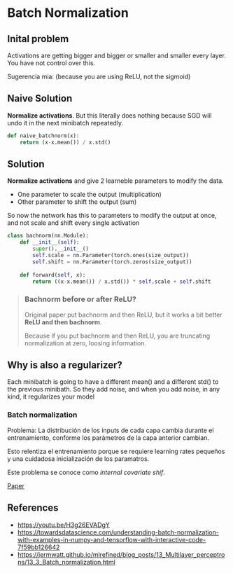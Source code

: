# Batch Normalization

## Inital problem

Activations are getting bigger and bigger or smaller and smaller every layer. You have not control over this.

Sugerencia mia: (because you are using ReLU, not the sigmoid)

## Naive Solution

**Normalize activations**. But this literally does nothing 
because SGD will undo it in the next minibatch repeatedly.

```python
def naive_batchnorm(x):
    return (x-x.mean()) / x.std()
```

## Solution

**Normalize activations** and give 2 learneble parameters to modify the data.
* One parameter to scale the output (multiplication)
* Other parameter to shift the output (sum)

So now the network has this to parameters to modify the output at once,
and not scale and shift every single activation

```python
class bachnorm(nn.Module):
    def __init__(self):
        super().__init__()
        self.scale = nn.Parameter(torch.ones(size_output))
        self.shift = nn.Parameter(torch.zeros(size_output))
        
    def forward(self, x):
        return ((x-x.mean()) / x.std()) * self.scale + self.shift
```


> ### Bachnorm before or after ReLU?
> Original paper put bachnorm and then ReLU, but it works a bit better **ReLU and then bachnorm**.
>
> Because if you put bachnorm and then ReLU, you are truncating normalization at zero, loosing information.

## Why is also a regularizer?

Each minibatch is going to have a different mean() and a different std() to the previous minibath.
So they add noise, and when you add noise, in any kind, it regularizes your model



### Batch normalization

Problema:
La distribución de los inputs de cada capa cambia durante el entrenamiento,
conforme los parámetros de la capa anterior cambian.

Esto relentiza el entrenamiento porque se requiere learning rates pequeños
y una cuidadosa inicialización de los paramatros.

Este problema se conoce como *internal covariate shif*.

[Paper](https://arxiv.org/abs/1502.03167)



## References

* https://youtu.be/H3g26EVADgY
* https://towardsdatascience.com/understanding-batch-normalization-with-examples-in-numpy-and-tensorflow-with-interactive-code-7f59bb126642
* https://jermwatt.github.io/mlrefined/blog_posts/13_Multilayer_perceptrons/13_3_Batch_normalization.html
